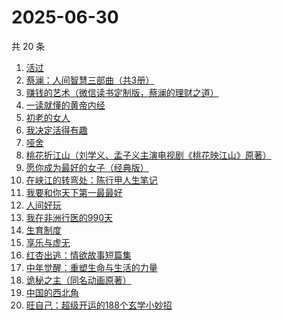 # 2025-06-30

共 20 条

<!-- BEGIN WEREAD -->
<!-- 最后更新时间 2025-06-30 13:13:04 +0800 -->
1. [活过](https://weread.qq.com/web/bookDetail/6d832730813ab9f00g015126)
1. [蔡澜：人间智慧三部曲（共3册）](https://weread.qq.com/web/bookDetail/742320d0813ab8ff9g01995b)
1. [赚钱的艺术（微信读书定制版，蔡澜的理财之道）](https://weread.qq.com/web/bookDetail/1fe32b60813ab9052g011c9e)
1. [一读就懂的黄帝内经](https://weread.qq.com/web/bookDetail/44f32770813aba129g014930)
1. [初老的女人](https://weread.qq.com/web/bookDetail/31832ad0813aba13eg01342b)
1. [我决定活得有趣](https://weread.qq.com/web/bookDetail/4b0327105dd6dc4b003bbc5)
1. [哑舍](https://weread.qq.com/web/bookDetail/659321d075f86bc6g0167ed)
1. [桃花折江山（刘学义、孟子义主演电视剧《桃花映江山》原著）](https://weread.qq.com/web/bookDetail/cd3326d0717c3e36cd3a199)
1. [愿你成为最好的女子（经典版）](https://weread.qq.com/web/bookDetail/f6c32ab07200b281f6c725a)
1. [在峡江的转弯处：陈行甲人生笔记](https://weread.qq.com/web/bookDetail/bca326a0813ab8f5ag016fc1)
1. [我要和你天下第一最最好](https://weread.qq.com/web/bookDetail/a0e32c60813aba117g016f6a)
1. [人间好玩](https://weread.qq.com/web/bookDetail/b8e32f90722fc839b8ec124)
1. [我在非洲行医的990天](https://weread.qq.com/web/bookDetail/30332060813ab9fe2g011e5b)
1. [生育制度](https://weread.qq.com/web/bookDetail/f9132af07165a293f91a6ec)
1. [享乐与虚无](https://weread.qq.com/web/bookDetail/43a32aa0813aba117g0130e2)
1. [红杏出逃：情欲故事短篇集](https://weread.qq.com/web/bookDetail/5f9323c0813ab9faeg01613e)
1. [中年觉醒：重塑生命与生活的力量](https://weread.qq.com/web/bookDetail/a8e32b20813aba09eg016d64)
1. [诡秘之主（同名动画原著）](https://weread.qq.com/web/bookDetail/704322a0713e6ca8704cb24)
1. [中国的西北角](https://weread.qq.com/web/bookDetail/c3a32400813ab9a18g01031b)
1. [旺自己：超级开运的188个玄学小妙招](https://weread.qq.com/web/bookDetail/edb321d0813aba0efg01605a)
<!-- END WEREAD -->